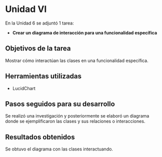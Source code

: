 # Unidad VI

En la Unidad 6 se adjuntó 1 tarea:

- **Crear un diagrama de interacción para una funcionalidad específica**

## Objetivos de la tarea

Mostrar cómo interactúan las clases en una funcionalidad específica.

## Herramientas utilizadas

- LucidChart

## Pasos seguidos para su desarrollo

Se realizó una investigación y posteriormente se elaboró un diagrama donde se ejemplificaron las clases y sus relaciones o interacciones.

## Resultados obtenidos

Se obtuvo el diagrama con las clases interactuando.
